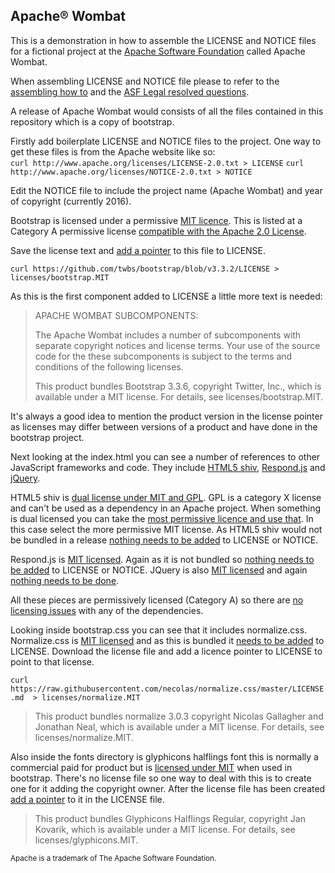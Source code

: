 ## Apache&reg; Wombat

This is a demonstration in how to assemble the LICENSE and NOTICE files for a fictional project at the [Apache Software Foundation][12] called Apache Wombat.

When assembling LICENSE and NOTICE file please to refer to the [assembling how to][1] and the [ASF Legal resolved questions][2].

A release of Apache Wombat would consists of all the files contained in this repository which is a copy of bootstrap.

Firstly add boilerplate LICENSE and NOTICE files to the project.
One way to get these files is from the Apache website like so:  
`curl http://www.apache.org/licenses/LICENSE-2.0.txt > LICENSE`
`curl http://www.apache.org/licenses/NOTICE-2.0.txt > NOTICE`

Edit the NOTICE file to include the project name (Apache Wombat) and year of copyright (currently 2016).

Bootstrap is licensed under a permissive [MIT licence][3]. This is listed at a Category A permissive license [compatible with the Apache 2.0 License][16].

Save the license text and [add a pointer][13] to this file to LICENSE.

`curl https://github.com/twbs/bootstrap/blob/v3.3.2/LICENSE > licenses/bootstrap.MIT`

As this is the first component added to LICENSE a little more text is needed:

>   APACHE WOMBAT SUBCOMPONENTS:
>
>   The Apache Wombat includes a number of subcomponents with
>   separate copyright notices and license terms. Your use of the source
>   code for the these subcomponents is subject to the terms and
>   conditions of the following licenses. 
>
>   This product bundles Bootstrap 3.3.6, copyright Twitter, Inc.,
>   which is available under a MIT license.
>   For details, see licenses/bootstrap.MIT.

It's always a good idea to mention the product version in the license pointer as licenses may differ between versions of a product and have done in the bootstrap project.

Next looking at the index.html you can see a number of references to other JavaScript frameworks and code. They include [HTML5 shiv][4], [Respond.js][6] and [jQuery][8].

HTML5 shiv is [dual license under MIT and GPL][5]. GPL is a category X license and can't be used as a dependency in an Apache project. When something is dual licensed you can take the [most permissive licence and use that][14]. In this case select the more permissive MIT license. As HTML5 shiv would not be bundled in a release [nothing needs to be added][15] to LICENSE or NOTICE.

Respond.js is [MIT licensed][9]. Again as it is not bundled so [nothing needs to be added][15] to LICENSE or NOTICE. JQuery is also [MIT licensed][9] and again [nothing needs to be done][15].

All these pieces are permissively licensed (Category A) so there are [no licensing issues][17] with any of the dependencies.

Looking inside bootstrap.css you can see that it includes normalize.css. Normalize.css is [MIT licensed][10] and as this is bundled it [needs to be added][13] to LICENSE. Download the license file and add a licence pointer to LICENSE to point to that license.

`curl https://raw.githubusercontent.com/necolas/normalize.css/master/LICENSE.md  > licenses/normalize.MIT`

>   This product bundles normalize 3.0.3 copyright Nicolas Gallagher and
>   Jonathan Neal, which is available under a MIT license.
>   For details, see licenses/normalize.MIT.

Also inside the fonts directory is glyphicons halflings font this is normally a commercial paid for product but is [licensed under MIT][11] when used in bootstrap. There's no license file so one way to deal with this is to create one for it adding the copyright owner. After the license file has been created [add a pointer][13] to it in the LICENSE file.

>   This product bundles Glyphicons Halflings Regular, copyright
>   Jan Kovarik, which is available under a MIT license.
>   For details, see licenses/glyphicons.MIT.

<small>Apache is a trademark of The Apache Software Foundation.</small>


[1]:http://www.apache.org/dev/licensing-howto.html
[2]:http://www.apache.org/legal/resolved.html
[3]:https://github.com/twbs/bootstrap/blob/v3.3.2/LICENSE
[4]:https://oss.maxcdn.com/html5shiv/3.7.2/html5shiv.min.js
[5]:https://github.com/aFarkas/html5shiv/blob/master/MIT%20and%20GPL2%20licenses.md
[6]:https://oss.maxcdn.com/respond/1.4.2/respond.min.js
[7]:https://github.com/scottjehl/Respond/blob/master/LICENSE-MIT
[8]:https://ajax.googleapis.com/ajax/libs/jquery/1.11.3/jquery.min.js
[9]:https://jquery.org/license/
[10]:https://github.com/necolas/normalize.css/blob/master/LICENSE.md
[11]:http://glyphicons.com/license/
[12]:http://www.apache.org
[13]:http://www.apache.org/dev/licensing-howto.html#permissive-deps
[14]:http://www.apache.org/legal/resolved.html#mutually-exclusive
[15]:http://www.apache.org/dev/licensing-howto.html#guiding-principle
[16]:http://www.apache.org/legal/resolved.html#category-a
[17]:http://www.apache.org/legal/resolved.html#prohibited

